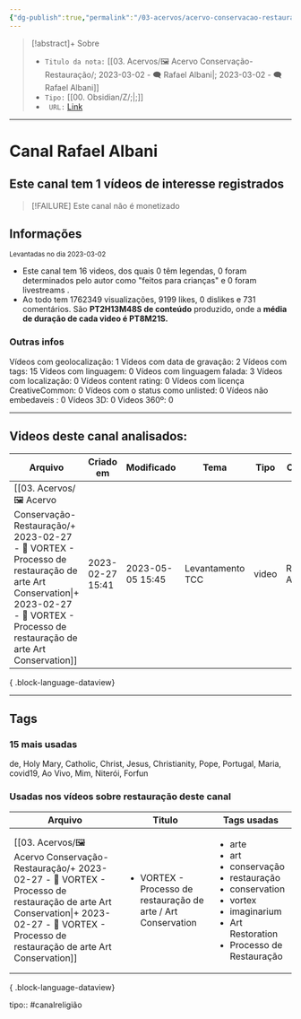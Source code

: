 ```yaml
---
{"dg-publish":true,"permalink":"/03-acervos/acervo-conservacao-restauracao/2023-03-02-rafael-albani/","tags":["🖼️/🗨️"],"created":"2023-03-02 18:58","updated":"2023-05-01 21:34"}
---
```


>[!abstract]+ Sobre
>- `Titulo da nota:`  [[03. Acervos/🖼️ Acervo Conservação-Restauração/; 2023-03-02 - 🗨️ Rafael Albani\|; 2023-03-02 - 🗨️ Rafael Albani]]
>- `Tipo:`  [[00. Obsidian/Z/;\|;]]
>- ` URL:`  [Link](http://www.youtube.com/@ralbani)

***

# Canal Rafael Albani
## Este canal tem 1 vídeos de interesse registrados
>[!FAILURE] Este canal não é monetizado

## Informações
<small> Levantadas no dia 2023-03-02 </small>

- Este canal tem 16 videos, dos quais 0 têm legendas, 0 foram determinados pelo autor como "feitos para crianças" e 0 foram livestreams .
- Ao todo tem 1762349 visualizações, 9199 likes, 0 dislikes e 731 comentários.
São **PT2H13M48S de conteúdo** produzido, onde a **média de duração de cada video é PT8M21S.**


### Outras infos

Vídeos com geolocalização: 1
Vídeos com data de gravação: 2
Vídeos com tags: 15
Vídeos com linguagem: 0
Vídeos com linguagem falada: 3
Vídeos com localização: 0
Vídeos content rating: 0
Vídeos com licença CreativeCommon: 0
Vídeos com o status como unlisted: 0
Vídeos não embedaveis : 0
Vídeos 3D: 0
Videos 360º: 0


***
## Videos deste canal analisados:
| Arquivo                                                                                                                                                                                                                  | Criado em        | Modificado       | Tema             | Tipo  | Canal         |
| ------------------------------------------------------------------------------------------------------------------------------------------------------------------------------------------------------------------------ | ---------------- | ---------------- | ---------------- | ----- | ------------- |
| [[03. Acervos/🖼️ Acervo Conservação-Restauração/+ 2023-02-27   -  🎥️ VORTEX - Processo de restauração de arte  Art Conservation\|+ 2023-02-27   -  🎥️ VORTEX - Processo de restauração de arte  Art Conservation]] | 2023-02-27 15:41 | 2023-05-05 15:45 | Levantamento TCC | video | Rafael Albani |

{ .block-language-dataview}
***

## Tags
### 15 mais usadas

de, Holy Mary, Catholic, Christ, Jesus, Christianity, Pope, Portugal, Maria, covid19, Ao Vivo, Mim, Niterói, Forfun

### Usadas nos vídeos sobre restauração deste canal
| Arquivo                                                                                                                                                                                                                  | Titulo                                                                        | Tags usadas                                                                                                                                                                                |
| ------------------------------------------------------------------------------------------------------------------------------------------------------------------------------------------------------------------------ | ----------------------------------------------------------------------------- | ------------------------------------------------------------------------------------------------------------------------------------------------------------------------------------------ |
| [[03. Acervos/🖼️ Acervo Conservação-Restauração/+ 2023-02-27   -  🎥️ VORTEX - Processo de restauração de arte  Art Conservation\|+ 2023-02-27   -  🎥️ VORTEX - Processo de restauração de arte  Art Conservation]] | <ul><li>VORTEX - Processo de restauração de arte / Art Conservation</li></ul> | <ul><li>arte</li><li>art</li><li>conservação</li><li>restauração</li><li>conservation</li><li>vortex</li><li>imaginarium</li><li>Art Restoration</li><li>Processo de Restauração</li></ul> |

{ .block-language-dataview}

tipo:: #canalreligião